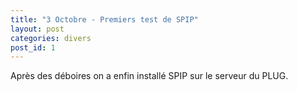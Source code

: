 ```yaml
---
title: "3 Octobre - Premiers test de SPIP"
layout: post
categories: divers
post_id: 1
---
```

Après des déboires on a enfin installé SPIP sur le serveur du PLUG.